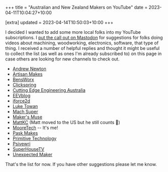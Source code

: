 +++
title = "Australian and New Zealand Makers on YouTube"
date = 2023-04-11T10:04:27+10:00

[extra]
updated = 2023-04-14T10:50:03+10:00
+++

I decided I wanted to add some more local folks into my YouTube subscriptions.
I [put the call out on Mastodon][toot] for suggestions for folks doing videos
about machining, woodworking, electronics, software, that type of thing. I
received a number of helpful replies and thought it might be useful to collect
the list (as well as ones I'm already subscribed to) on this page in case
others are looking for new channels to check out.

<!-- more -->

* [Andrew Newton](https://www.youtube.com/@AndrewNewton)
* [Artisan Makes](https://www.youtube.com/@artisanmakes)
* [BensWorx](https://www.youtube.com/@BensWorx)
* [Clickspring](https://www.youtube.com/@Clickspring)
* [Cutting Edge Engineering Australia](https://www.youtube.com/@CuttingEdgeEngineering)
* [EEVblog](https://www.youtube.com/@EEVblog)
* [iforce2d](https://www.youtube.com/@iforce2d)
* [Luke Towan](https://www.youtube.com/@LukeTowan)
* [Mach Super](https://www.youtube.com/@machsuper)
* [Maker's Muse](https://www.youtube.com/@MakersMuse)
* [MattKC](https://www.youtube.com/@MattKC) (Matt moved to the US but he still counts 🙂)
* [MooreTech](https://www.youtube.com/@MooreTech) -- It's me!
* [Pask Makes](https://www.youtube.com/@PaskMakes)
* [Primitive Technology](https://www.youtube.com/@primitivetechnology9550)
* [Psivewri](https://www.youtube.com/@psivewri)
* [SuperHouseTV](https://www.youtube.com/@SuperHouseTV)
* [Unexpected Maker](https://www.youtube.com/@UnexpectedMaker)

That's the list for now. If you have other suggestions please let me know.

[toot]: https://mastodon.decentralised.social/@wezm/110165869937514088
